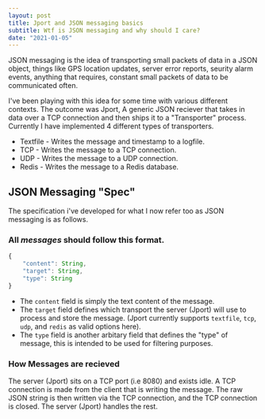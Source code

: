 ```yaml
---
layout: post
title: Jport and JSON messaging basics
subtitle: Wtf is JSON messaging and why should I care?
date: "2021-01-05"
---
```


JSON messaging is the idea of transporting small packets of data in a JSON object, 
things like GPS location updates, server error reports, seurity alarm events, anything that 
requires, constant small packets of data to be communicated often. 

I've been playing with this idea for some time with various different contexts. 
The outcome was Jport, A generic JSON reciever that takes in data over a TCP connection and then ships it to a 
"Transporter" process. Currently I have implemented 4 different types of transporters.

- Textfile - Writes the message and timestamp to a logfile.
- TCP - Writes the message to a TCP connection.
- UDP - Writes the message to a UDP connection.
- Redis - Writes the message to a Redis database.

## JSON Messaging "Spec"

The specification i've developed for what I now refer too as JSON messaging is as follows.

### All *messages* should follow this format.

```js
{
    "content": String,
    "target": String,
    "type": String
}
```

- The `content` field is simply the text content of the message.
- The `target` field defines which transport the server (Jport) will use to process and store the message. 
(Jport currently supports `textfile`, `tcp`, `udp`, and `redis` as valid options here).
- The `type` field is another arbitary field that defines the "type" of message, this is intended to be used for filtering purposes.

### How Messages are recieved
The server (Jport) sits on a TCP port (i.e 8080) and exists idle. A TCP connection is made from the client that
is writing the message. The raw JSON string is then written via the TCP connection, and the TCP connection is 
closed. The server (Jport) handles the rest.

